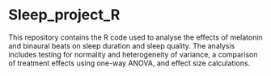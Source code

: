 # Sleep_project_R
This repository contains the R code used to analyse the effects of melatonin and binaural beats on sleep duration and sleep quality. 
The analysis includes testing for normality and heterogeneity of variance, a comparison of treatment effects using one-way ANOVA, and effect size calculations. 
